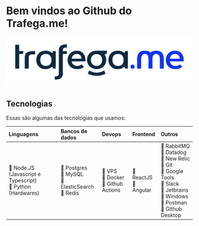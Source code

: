 # Bem vindos ao Github do Trafega.me!

![Banner Github](/images/TRAFEGAME_v2_1.png)

## Tecnologias

Essas são algumas das tecnologias que usamos:

|Linguagens|Bancos de dados|Devops|Frontend|Outros|
|:---|:--|:--|:--|:--|
|:blue_heart: Node.JS (Javascript e Typescript)<br>:blue_heart: Python (Hardwares)<br>|:blue_heart: Postgres<br>:blue_heart: MySQL<br>:blue_heart: ElasticSearch<br>:blue_heart: Redis<br>|:blue_heart: VPS<br>:blue_heart: Docker<br>:blue_heart: Github Actions|:blue_heart: ReactJS<br>:blue_heart: Angular<br>|:blue_heart: RabbitMQ<br>:blue_heart: Datadog<br>:blue_heart: New Relic<br>:blue_heart: Git<br>:blue_heart: Google Tools<br>:blue_heart: Slack<br>:blue_heart: Jetbrains<br>:blue_heart: Windows<br>:blue_heart: Postman<br>:blue_heart: Github Desktop<br>|
